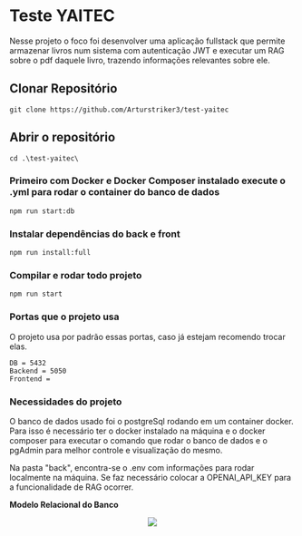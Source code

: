 # Teste YAITEC
 
 Nesse projeto o foco foi desenvolver uma aplicação fullstack que permite armazenar livros num sistema com autenticação JWT e executar um RAG sobre o pdf daquele livro, trazendo informações relevantes sobre ele.

## Clonar Repositório
```
git clone https://github.com/Arturstriker3/test-yaitec
```

## Abrir o repositório
```
cd .\test-yaitec\ 
```

### Primeiro com Docker e Docker Composer instalado execute o .yml para rodar o container do banco de dados
```
npm run start:db
```

### Instalar dependências do back e front
```
npm run install:full
```

### Compilar e rodar todo projeto
```
npm run start
```

### Portas que o projeto usa

O projeto usa por padrão essas portas, caso já estejam recomendo trocar elas.
```
DB = 5432
Backend = 5050
Frontend = 
```

### Necessidades do projeto

 O banco de dados usado foi o postgreSql rodando em um container docker. Para isso é necessário ter o docker instalado na máquina e o docker composer para executar o comando que rodar o banco de dados e o pgAdmin para melhor controle e visualização do mesmo.

 Na pasta "back", encontra-se o .env com informações para rodar localmente na máquina. Se faz necessário colocar a OPENAI_API_KEY para a funcionalidade de RAG ocorrer.  

 **Modelo Relacional do Banco**
<div align="center">
<img src="https://github.com/Arturstriker3/API-JWT-Node.js-TypeScript-TypeORM/assets/59231364/01ff4b6d-c238-4fbc-97e7-0aa817345c09" width="auto" height="auto" />
</div>
<br/>

